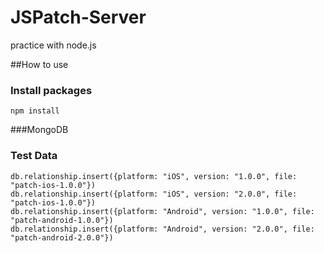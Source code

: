 # JSPatch-Server
practice with node.js

##How to use
### Install packages
```
npm install
```

###MongoDB
### Test Data

```
db.relationship.insert({platform: "iOS", version: "1.0.0", file: "patch-ios-1.0.0"})
db.relationship.insert({platform: "iOS", version: "2.0.0", file: "patch-ios-1.0.0"})
db.relationship.insert({platform: "Android", version: "1.0.0", file: "patch-android-1.0.0"})
db.relationship.insert({platform: "Android", version: "2.0.0", file: "patch-android-2.0.0"})
```
